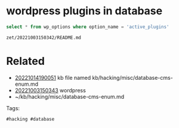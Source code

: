 # wordpress plugins in database
```sql
select * from wp_options where option_name = 'active_plugins'
```

` zet/20221003150342/README.md `

# Related

- [20221014190051](/zet/20221014190051/README.md) kb file named kb/hacking/misc/database-cms-enum.md
- [20221003150343](/zet/20221003150343/README.md) wordpress
- ~/kb/hacking/misc/database-cms-enum.md

Tags:

    #hacking #database 
